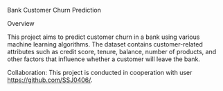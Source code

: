 Bank Customer Churn Prediction

Overview

This project aims to predict customer churn in a bank using various machine learning algorithms. The dataset contains customer-related attributes such as credit score, tenure, balance, number of products, and other factors that influence whether a customer will leave the bank.

Collaboration: This project is conducted in cooperation with user https://github.com/SSJ0406/.

